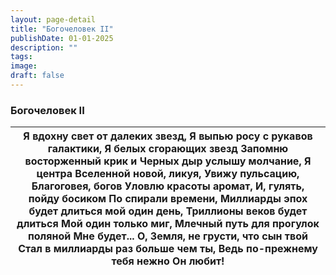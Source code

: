 ```yaml
---
layout: page-detail
title: "Богочеловек II"
publishDate: 01-01-2025
description: ""
tags:
image:
draft: false
---
```


### Богочеловек II

| Я вдохну свет от далеких звезд,  Я выпью росу с рукавов галактики,  Я белых сгорающих звезд  Запомню восторженный крик и  Черных дыр услышу молчание,  Я центра Вселенной новой, ликуя,  Увижу пульсацию, Благоговея, богов  Уловлю красоты аромат, И, гулять, пойду босиком  По спирали времени,  Миллиарды эпох будет длиться мой один день,  Триллионы веков будет длиться  Мой один только миг,  Млечный путь для прогулок поляной  Мне будет...  О, Земля, не грусти, что сын твой  Стал в миллиарды раз больше чем ты,  Ведь по-прежнему тебя нежно  Он любит! |
| -------------------------------------------------------------------------------------------------------------------------------------------------------------------------------------------------------------------------------------------------------------------------------------------------------------------------------------------------------------------------------------------------------------------------------------------------------------------------------------------------------------------------------------------------------------------- |
  
  
